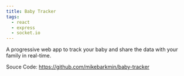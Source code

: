 ```yaml
---
title: Baby Tracker
tags:
  - react
  - express
  - socket.io
---
```


A progressive web app to track your baby and share the data with your family in real-time.

Souce Code: https://github.com/mikebarkmin/baby-tracker
